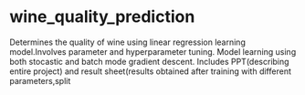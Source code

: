 # wine_quality_prediction
Determines the quality of wine using linear regression learning model.Involves parameter and hyperparameter tuning.
Model learning using both stocastic and batch mode gradient descent.
Includes PPT(describing entire project) and result sheet(results obtained after training with different parameters,split
